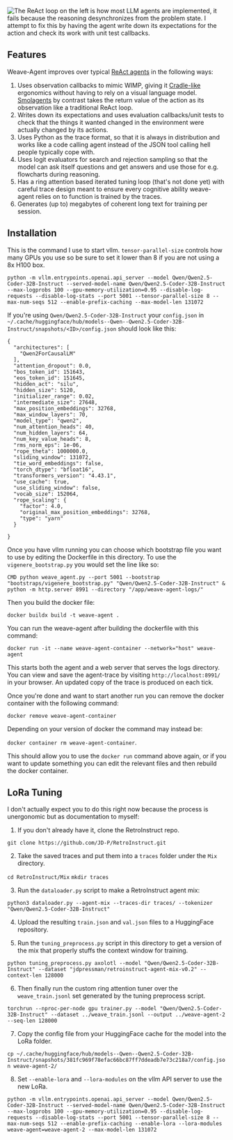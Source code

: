 ![The ReAct loop on the left is how most LLM agents are implemented, it fails because the reasoning desynchronizes from the problem state. I attempt to fix this by having the agent write down its expectations for the action and check its work with unit test callbacks.](docs/weave_agent_vs_react.png)

## Features

Weave-Agent improves over typical [ReAct agents](https://arxiv.org/abs/2210.03629)
in the following ways:

1. Uses observation callbacks to mimic WIMP, giving it
[Cradle-like](https://baai-agents.github.io/Cradle/) ergonomics without having
to rely on a visual language model. [Smolagents](https://huggingface.co/blog/smolagents)
by contrast takes the return value of the action as its observation like a traditional
ReAct loop.
2. Writes down its expectations and uses evaluation callbacks/unit tests to check
that the things it wanted changed in the environment were actually changed by
its actions.
3. Uses Python as the trace format, so that it is always in distribution and works
like a code calling agent instead of the JSON tool calling hell people typically cope with.
4. Uses logit evaluators for search and rejection sampling so that the model can
ask itself questions and get answers and use those for e.g. flowcharts during reasoning.
5. Has a ring attention based iterated tuning loop (that's not done yet) with
careful trace design meant to ensure every cognitive ability weave-agent relies
on to function is trained by the traces.
6. Generates (up to) megabytes of coherent long text for training per session.

## Installation

This is the command I use to start vllm. `tensor-parallel-size` controls how many
GPUs you use so be sure to set it lower than 8 if you are not using a 8x H100 box.

`python -m vllm.entrypoints.openai.api_server --model Qwen/Qwen2.5-Coder-32B-Instruct --served-model-name Qwen/Qwen2.5-Coder-32B-Instruct --max-logprobs 100 --gpu-memory-utilization=0.95 --disable-log-requests --disable-log-stats --port 5001 --tensor-parallel-size 8 --max-num-seqs 512 --enable-prefix-caching --max-model-len 131072`

If you're using `Qwen/Qwen2.5-Coder-32B-Instruct` your `config.json` in
`~/.cache/huggingface/hub/models--Qwen--Qwen2.5-Coder-32B-Instruct/snapshots/<ID>/config.json`
should look like this:

```
{
  "architectures": [
    "Qwen2ForCausalLM"
  ],
  "attention_dropout": 0.0,
  "bos_token_id": 151643,
  "eos_token_id": 151645,
  "hidden_act": "silu",
  "hidden_size": 5120,
  "initializer_range": 0.02,
  "intermediate_size": 27648,
  "max_position_embeddings": 32768,
  "max_window_layers": 70,
  "model_type": "qwen2",
  "num_attention_heads": 40,
  "num_hidden_layers": 64,
  "num_key_value_heads": 8,
  "rms_norm_eps": 1e-06,
  "rope_theta": 1000000.0,
  "sliding_window": 131072,
  "tie_word_embeddings": false,
  "torch_dtype": "bfloat16",
  "transformers_version": "4.43.1",
  "use_cache": true,
  "use_sliding_window": false,
  "vocab_size": 152064,
  "rope_scaling": {
    "factor": 4.0,
    "original_max_position_embeddings": 32768,
    "type": "yarn"
  }

}
```

Once you have vllm running you can choose which bootstrap file you want to use
by editing the Dockerfile in this directory. To use the `vigenere_bootstrap.py`
you would set the line like so:

`CMD python weave_agent.py --port 5001 --bootstrap "bootstraps/vigenere_bootstrap.py" "Qwen/Qwen2.5-Coder-32B-Instruct" & python -m http.server 8991 --directory "/app/weave-agent-logs/"`

Then you build the docker file:

`docker buildx build -t weave-agent .`

You can run the weave-agent after building the dockerfile with this command:

`docker run -it --name weave-agent-container --network="host" weave-agent`

This starts both the agent and a web server that serves the logs directory. You
can view and save the agent-trace by visiting `http://localhost:8991/` in your
browser. An updated copy of the trace is produced on each tick.

Once you're done and want to start another run you can remove the docker container
with the following command:

`docker remove weave-agent-container`

Depending on your version of docker the command may instead be:

`docker container rm weave-agent-container`.

This should allow you to use the `docker run` command above again, or if you want
to update something you can edit the relevant files and then rebuild the docker
container.

## LoRa Tuning

I don't actually expect you to do this right now because the process is unergonomic
but as documentation to myself:

1. If you don't already have it, clone the RetroInstruct repo.

`git clone https://github.com/JD-P/RetroInstruct.git`

2. Take the saved traces and put them into a `traces` folder under the `Mix` directory.

`cd RetroInstruct/Mix`
`mkdir traces`

3. Run the `dataloader.py` script to make a RetroInstruct agent mix: 

`python3 dataloader.py --agent-mix --traces-dir traces/ --tokenizer "Qwen/Qwen2.5-Coder-32B-Instruct"`

4. Upload the resulting `train.json` and `val.json` files to a HuggingFace repository.

5. Run the `tuning_preprocess.py` script in this directory to get a version of the
mix that properly stuffs the context window for training.

`python tuning_preprocess.py axolotl --model "Qwen/Qwen2.5-Coder-32B-Instruct" --dataset "jdpressman/retroinstruct-agent-mix-v0.2" --context-len 128000`

6. Then finally run the custom ring attention tuner over the `weave_train.jsonl`
set generated by the tuning preprocess script.

`torchrun --nproc-per-node gpu trainer.py --model "Qwen/Qwen2.5-Coder-32B-Instruct" --dataset ../weave_train.jsonl --output ../weave-agent-2 --seq-len 128000`

7. Copy the config file from your HuggingFace cache for the model into the LoRa folder.

`cp ~/.cache/huggingface/hub/models--Qwen--Qwen2.5-Coder-32B-Instruct/snapshots/381fc969f78efac66bc87ff7ddeadb7e73c218a7/config.json weave-agent-2/`

8. Set `--enable-lora` and `--lora-modules` on the vllm API server to use the new LoRa.

`python -m vllm.entrypoints.openai.api_server --model Qwen/Qwen2.5-Coder-32B-Instruct --served-model-name Qwen/Qwen2.5-Coder-32B-Instruct --max-logprobs 100 --gpu-memory-utilization=0.95 --disable-log-requests --disable-log-stats --port 5001 --tensor-parallel-size 8 --max-num-seqs 512 --enable-prefix-caching --enable-lora --lora-modules weave-agent=weave-agent-2 --max-model-len 131072`
